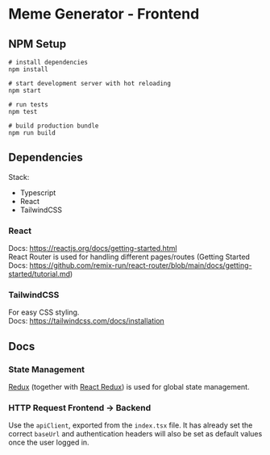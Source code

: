 # Meme Generator - Frontend

## NPM Setup
```shell
# install dependencies
npm install

# start development server with hot reloading
npm start

# run tests
npm test

# build production bundle
npm run build
```

## Dependencies
Stack:
- Typescript
- React
- TailwindCSS
### React
Docs: https://reactjs.org/docs/getting-started.html  
React Router is used for handling different pages/routes (Getting Started Docs:
https://github.com/remix-run/react-router/blob/main/docs/getting-started/tutorial.md)

### TailwindCSS
For easy CSS styling.  
Docs: https://tailwindcss.com/docs/installation

## Docs
### State Management
[Redux](https://redux.js.org/tutorials/typescript-quick-start) (together
with [React Redux](https://react-redux.js.org/introduction/getting-started)) is
used for global state management.

### HTTP Request Frontend -> Backend
Use the `apiClient`, exported from the `index.tsx` file. It has already set the
correct `baseUrl` and authentication headers will also be set as default values
once the user logged in.
